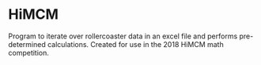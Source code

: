 # HiMCM
Program to iterate over rollercoaster data in an excel file and performs pre-determined calculations. Created for use in the 2018 HiMCM 
math competition.
